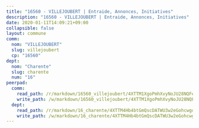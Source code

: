 ```yaml
---
title: "16560 - VILLEJOUBERT | Entraide, Annonces, Initiatives"
description: "16560 - VILLEJOUBERT | Entraide, Annonces, Initiatives"
date: 2020-01-11T14:09:21+09:00
collapsible: false
layout: commune
comm:
  nom: "VILLEJOUBERT"
  slug: villejoubert
  cp: "16560"
dept:
  nom: "Charente"
  slug: charente
  num: "16"
peerpad:
  comm:
    read_path: /r/markdown/16560_villejoubert/4XTTM1XgoPmhXvyNoJU28NQFefRnx4MEp1XGuox36VqqXe4eq
    write_path: /w/markdown/16560_villejoubert/4XTTM1XgoPmhXvyNoJU28NQFefRnx4MEp1XGuox36VqqXe4eq-K3TgUtu9J2P4WGtNqLRgDmycvyz9qK3RNjr4f9Tf5zAZWx6XRtKU7yMkDGGnNLrEqRJJMQ5g5SYnC21TWu9vSvXa1mubrDG2ppwkYDqtmvdAy1SShkyFfQQpvV8SCFmeKQ3h3KL1
  dept:
    read_path: /r/markdown/16_charente/4XTTM4Hb4btGmQscDATWU3w2eGohcwgqasCDtGWVahJnAEsq8
    write_path: /w/markdown/16_charente/4XTTM4Hb4btGmQscDATWU3w2eGohcwgqasCDtGWVahJnAEsq8-K3TgU9zhAjxEMbYrSr9VB24idAgS7xBryN3TjEsJmsrToRfRc8PWUu9zDXmtMXWLR7TNqZhAPJFsnJ4QbuWpLJvHpyW2q8LZxtsaakTfiMdj4HFsc11ZXzpn4aT8zYKZzSLwV1CA
---
```


